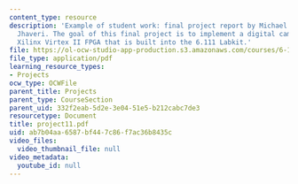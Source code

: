 ```yaml
---
content_type: resource
description: 'Example of student work: final project report by Michael Huhs and Sanjay
  Jhaveri. The goal of this final project is to implement a digital camera using a
  Xilinx Virtex II FPGA that is built into the 6.111 Labkit.'
file: https://ol-ocw-studio-app-production.s3.amazonaws.com/courses/6-111-introductory-digital-systems-laboratory-spring-2006/ab7b04aa6587bf447c86f7ac36b8435c_project11.pdf
file_type: application/pdf
learning_resource_types:
- Projects
ocw_type: OCWFile
parent_title: Projects
parent_type: CourseSection
parent_uid: 332f2eab-5d2e-3e04-51e5-b212cabc7de3
resourcetype: Document
title: project11.pdf
uid: ab7b04aa-6587-bf44-7c86-f7ac36b8435c
video_files:
  video_thumbnail_file: null
video_metadata:
  youtube_id: null
---
```

